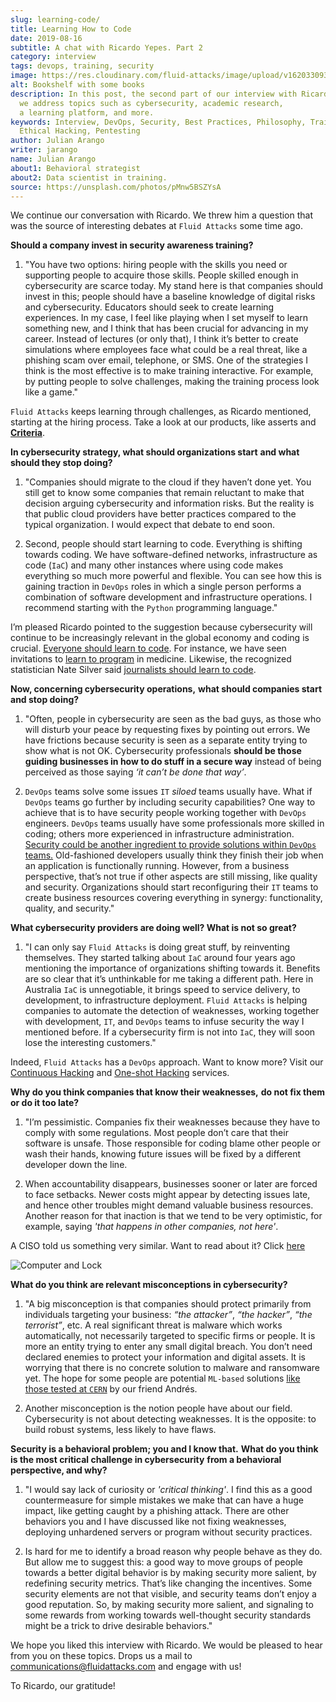```yaml
---
slug: learning-code/
title: Learning How to Code
date: 2019-08-16
subtitle: A chat with Ricardo Yepes. Part 2
category: interview
tags: devops, training, security
image: https://res.cloudinary.com/fluid-attacks/image/upload/v1620330932/blog/learning-code/cover_xsymsp.webp
alt: Bookshelf with some books
description: In this post, the second part of our interview with Ricardo Yepes,
  we address topics such as cybersecurity, academic research,
  a learning platform, and more.
keywords: Interview, DevOps, Security, Best Practices, Philosophy, Training,
  Ethical Hacking, Pentesting
author: Julian Arango
writer: jarango
name: Julian Arango
about1: Behavioral strategist
about2: Data scientist in training.
source: https://unsplash.com/photos/pMnw5BSZYsA
---
```


<div class ="blog-questions">

We continue our conversation with Ricardo. We threw him a question that
was the source of interesting debates at `Fluid Attacks` some time ago.

**Should a company invest in security awareness training?**

1. "You have two options: hiring people with the skills you need or
    supporting people to acquire those skills. People skilled enough in
    cybersecurity are scarce today. My stand here is that companies
    should invest in this; people should have a baseline knowledge of
    digital risks and cybersecurity. Educators should seek to create
    learning experiences. In my case, I feel like playing when I set
    myself to learn something new, and I think that has been crucial for
    advancing in my career. Instead of lectures (or only that), I think
    it’s better to create simulations where employees face what could be
    a real threat, like a phishing scam over email, telephone, or SMS.
    One of the strategies I think is the most effective is to make
    training interactive. For example, by putting people to solve
    challenges, making the training process look like a game."

`Fluid Attacks` keeps learning through challenges, as Ricardo mentioned,
starting at the hiring process. Take a look at our products, like
asserts and [**Criteria**](https://docs.fluidattacks.com/criteria/).

**In cybersecurity strategy, what should organizations start** **and
what should they stop doing?**

1. "Companies should migrate to the cloud if they haven’t done yet. You
    still get to know some companies that remain reluctant to make that
    decision arguing cybersecurity and information risks. But the
    reality is that public cloud providers have better practices
    compared to the typical organization. I would expect that debate to
    end soon.

2. Second, people should start learning to code. Everything is shifting
    towards coding. We have software-defined networks, infrastructure as
    code (`IaC`) and many other instances where using code makes
    everything so much more powerful and flexible. You can see how this
    is gaining traction in `DevOps` roles in which a single person
    performs a combination of software development and infrastructure
    operations. I recommend starting with the `Python` programming
    language."

I’m pleased Ricardo pointed to the suggestion because cybersecurity will
continue to be increasingly relevant in the global economy and coding is
crucial. [Everyone should learn to
code](https://www.inc.com/andrew-medal/everyone-on-the-planet-should-learn-to-code-heres-why-and-how.html).
For instance, we have seen invitations to [learn to
program](https://thenewmedic.com/why-how-learn-to-code/) in medicine.
Likewise, the recognized statistician Nate Silver said [journalists
should learn to code](https://www.geekwire.com/2014/nate-silver/).

**Now, concerning cybersecurity operations,** **what should companies
start and stop doing?**

1. "Often, people in cybersecurity are seen as the bad guys, as those
    who will disturb your peace by requesting fixes by pointing out
    errors. We have frictions because security is seen as a separate
    entity trying to show what is not OK. Cybersecurity professionals
    **should be those guiding businesses in how to do stuff in a secure
    way** instead of being perceived as those saying *‘it can’t be done
    that way’*.

2. `DevOps` teams solve some issues `IT` *siloed* teams usually have.
    What if `DevOps` teams go further by including security
    capabilities? One way to achieve that is to have security people
    working together with `DevOps` engineers. `DevOps` teams usually
    have some professionals more skilled in coding; others more
    experienced in infrastructure administration. [Security could be
    another ingredient to provide solutions within `DevOps`
    teams.](https://www.redhat.com/en/topics/devops/what-is-devsecops)
    Old-fashioned developers usually think they finish their job when an
    application is functionally running. However, from a business
    perspective, that’s not true if other aspects are still missing,
    like quality and security. Organizations should start reconfiguring
    their `IT` teams to create business resources covering everything in
    synergy: functionality, quality, and security."

**What cybersecurity providers are doing well? What is not so great?**

1. "I can only say `Fluid Attacks` is doing great stuff, by reinventing
    themselves. They started talking about `IaC` around four years ago
    mentioning the importance of organizations shifting towards it.
    Benefits are so clear that it’s unthinkable for me taking a
    different path. Here in Australia `IaC` is unnegotiable, it brings
    speed to service delivery, to development, to infrastructure
    deployment. `Fluid Attacks` is helping companies to automate the
    detection of weaknesses, working together with development, `IT`,
    and `DevOps` teams to infuse security the way I mentioned before. If
    a cybersecurity firm is not into `IaC`, they will soon lose the
    interesting customers."

Indeed, `Fluid Attacks` has a `DevOps` approach. Want to know more?
Visit our [Continuous Hacking](../../services/continuous-hacking/) and
[One-shot Hacking](../../services/one-shot-hacking/) services.

**Why do you think companies that know their weaknesses,** **do not fix
them or do it too late?**

1. "I’m pessimistic. Companies fix their weaknesses because they have
    to comply with some regulations. Most people don’t care that their
    software is unsafe. Those responsible for coding blame other people
    or wash their hands, knowing future issues will be fixed by a
    different developer down the line.

2. When accountability disappears, businesses sooner or later are
    forced to face setbacks. Newer costs might appear by detecting
    issues late, and hence other troubles might demand valuable business
    resources. Another reason for that inaction is that we tend to be
    very optimistic, for example, saying *'that happens in other
    companies, not here'*.

A CISO told us something very similar. Want to read about it? Click
[here](../sensible-cybersecurity/)

<div class="imgblock">

![Computer and
Lock](https://res.cloudinary.com/fluid-attacks/image/upload/v1620330932/blog/learning-code/pc-lock_qtjvi0.webp)

</div>

**What do you think are relevant misconceptions in cybersecurity?**

1. "A big misconception is that companies should protect primarily from
    individuals targeting your business: *“the attacker”*, *“the
    hacker”*, *“the terrorist”*, etc. A real significant threat is
    malware which works automatically, not necessarily targeted to
    specific firms or people. It is more an entity trying to enter any
    small digital breach. You don’t need declared enemies to protect
    your information and digital assets. It is worrying that there is no
    concrete solution to malware and ransomware yet. The hope for some
    people are potential `ML-based` solutions [like those tested at
    `CERN`](../hack-cern/) by our friend Andrés.

2. Another misconception is the notion people have about our field.
    Cybersecurity is not about detecting weaknesses. It is the opposite:
    to build robust systems, less likely to have flaws.

**Security is a behavioral problem; you and I know that.** **What do you
think is the most critical challenge in cybersecurity** **from a
behavioral perspective, and why?**

1. "I would say lack of curiosity or *'critical thinking'*. I find this
    as a good countermeasure for simple mistakes we make that can have a
    huge impact, like getting caught by a phishing attack. There are
    other behaviors you and I have discussed like not fixing weaknesses,
    deploying unhardened servers or program without security practices.

2. Is hard for me to identify a broad reason why people behave as they
    do. But allow me to suggest this: a good way to move groups of
    people towards a better digital behavior is by making security more
    salient, by redefining security metrics. That’s like changing the
    incentives. Some security elements are not that visible, and
    security teams don’t enjoy a good reputation. So, by making security
    more salient, and signaling to some rewards from working towards
    well-thought security standards might be a trick to drive desirable
    behaviors."

We hope you liked this interview with Ricardo. We would be pleased to
hear from you on these topics. Drops us a mail to
<communications@fluidattacks.com> and engage with us\!

To Ricardo, our gratitude\!

</div>
